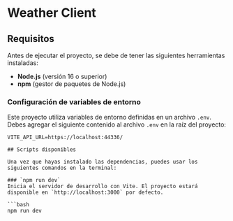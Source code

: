 # Weather Client

## Requisitos

Antes de ejecutar el proyecto, se debe de tener las siguientes herramientas instaladas:

- **Node.js** (versión 16 o superior)
- **npm** (gestor de paquetes de Node.js)

### Configuración de variables de entorno

Este proyecto utiliza variables de entorno definidas en un archivo `.env`. Debes agregar el siguiente contenido al archivo `.env` en la raíz del proyecto:

```env
VITE_API_URL=https://localhost:44336/

## Scripts disponibles

Una vez que hayas instalado las dependencias, puedes usar los siguientes comandos en la terminal:

### `npm run dev`
Inicia el servidor de desarrollo con Vite. El proyecto estará disponible en `http://localhost:3000` por defecto.

```bash
npm run dev
```
